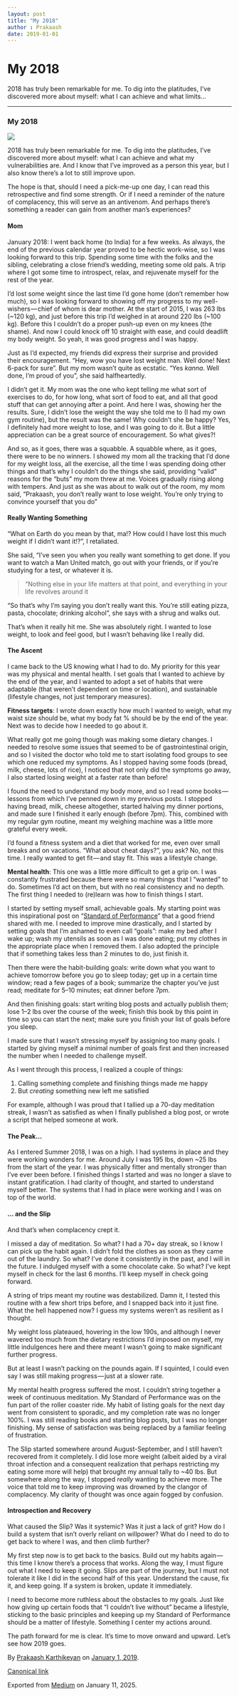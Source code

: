 ```yaml
---
layout: post
title: "My 2018"
author : Prakaash
date: 2019-01-01
---
```


# My 2018

2018 has truly been remarkable for me. To dig into the platitudes, I’ve discovered more about myself: what I can achieve and what limits…

---

### My 2018

![](https://cdn-images-1.medium.com/max/1200/1*104nu5jBezFcUQHjhDLitw.jpeg)

2018 has truly been remarkable for me. To dig into the platitudes, I’ve discovered more about myself: what I can achieve and what my vulnerabilities are. And I know that I’ve improved as a person this year, but I also know there’s a lot to still improve upon.

The hope is that, should I need a pick-me-up one day, I can read this retrospective and find some strength. Or if I need a reminder of the nature of complacency, this will serve as an antivenom. And perhaps there’s something a reader can gain from another man’s experiences?

#### Mom

January 2018: I went back home (to India) for a few weeks. As always, the end of the previous calendar year proved to be hectic work-wise, so I was looking forward to this trip. Spending some time with the folks and the sibling, celebrating a close friend’s wedding, meeting some old pals. A trip where I got some time to introspect, relax, and rejuvenate myself for the rest of the year.

I’d lost some weight since the last time I’d gone home (don’t remember how much), so I was looking forward to showing off my progress to my well-wishers — chief of whom is dear mother. At the start of 2015, I was 263 lbs (~120 kg), and just before this trip I’d weighed in at around 220 lbs (~100 kg). Before this I couldn’t do a proper push-up even on my knees (the shame). And now I could knock off 10 straight with ease, and could deadlift my body weight. So yeah, it was good progress and I was happy.

Just as I’d expected, my friends did express their surprise and provided their encouragement. “Hey, wow you have lost weight man. Well done! Next 6-pack for sure”. But my mom wasn’t quite as ecstatic. “Yes *kanna*. Well done, I’m proud of you”, she said halfheartedly.

I didn’t get it. My mom was the one who kept telling me what sort of exercises to do, for how long, what sort of food to eat, and all that good stuff that can get annoying after a point. And here I was, showing her the results. Sure, I didn’t lose the weight the way she told me to (I had my own gym routine), but the result was the same! Why couldn’t she be happy? Yes, I definitely had more weight to lose, and I was going to do it. But a little appreciation can be a great source of encouragement. So what gives?!

And so, as it goes, there was a squabble. A squabble where, as it goes, there were to be no winners. I showed my mom all the tracking that I’d done for my weight loss, all the exercise, all the time I was spending doing other things and that’s why I couldn’t do the things she said, providing “valid” reasons for the “buts” my mom threw at me. Voices gradually rising along with tempers. And just as she was about to walk out of the room, my mom said, “Prakaash, you don’t really want to lose weight. You’re only trying to convince yourself that you do”

#### Really Wanting Something

“What on Earth do you mean by that, ma!? How could I have lost this much weight if I didn’t want it!?”, I retaliated.

She said, “I’ve seen you when you really want something to get done. If you want to watch a Man United match, go out with your friends, or if you’re studying for a test, or whatever it is.

> “Nothing else in your life matters at that point, and everything in your life revolves around it

“So that’s why I’m saying you don’t really want this. You’re still eating pizza, pasta, chocolate; drinking alcohol”, she says with a shrug and walks out.

That’s when it really hit me. She was absolutely right. I wanted to lose weight, to look and feel good, but I wasn’t behaving like I really did.

#### The Ascent

I came back to the US knowing what I had to do. My priority for this year was my physical and mental health. I set goals that I wanted to achieve by the end of the year, and I wanted to adopt a set of habits that were adaptable (that weren’t dependent on time or location), and sustainable (lifestyle changes, not just temporary measures).

**Fitness targets**: I wrote down exactly how much I wanted to weigh, what my waist size should be, what my body fat % should be by the end of the year. Next was to decide how I needed to go about it.

What really got me going though was making some dietary changes. I needed to resolve some issues that seemed to be of gastrointestinal origin, and so I visited the doctor who told me to start isolating food groups to see which one reduced my symptoms. As I stopped having some foods (bread, milk, cheese, lots of rice), I noticed that not only did the symptoms go away, I also started losing weight at a faster rate than before!

I found the need to understand my body more, and so I read some books — lessons from which I’ve penned down in my previous posts. I stopped having bread, milk, cheese altogether, started halving my dinner portions, and made sure I finished it early enough (before 7pm). This, combined with my regular gym routine, meant my weighing machine was a little more grateful every week.

I’d found a fitness system and a diet that worked for me, even over small breaks and on vacations. “What about cheat days?”, you ask? No, not this time. I really wanted to get fit — and stay fit. This was a lifestyle change.

**Mental health**: This one was a little more difficult to get a grip on. I was constantly frustrated because there were so many things that I “wanted” to do. Sometimes I’d act on them, but with no real consistency and no depth. The first thing I needed to (re)learn was how to finish things I start.

I started by setting myself small, achievable goals. My starting point was this inspirational post on “[Standard of Performance](https://www.samuelthomasdavies.com/standard-of-performance/)” that a good friend shared with me. I needed to improve mine drastically, and I started by setting goals that I’m ashamed to even call “goals”: make my bed after I wake up; wash my utensils as soon as I was done eating; put my clothes in the appropriate place when I removed them. I also adopted the principle that if something takes less than 2 minutes to do, just finish it.

Then there were the habit-building goals: write down what you want to achieve tomorrow before you go to sleep today; get up in a certain time window; read a few pages of a book; summarize the chapter you’ve just read; meditate for 5–10 minutes; eat dinner before 7pm.

And then finishing goals: start writing blog posts and actually publish them; lose 1–2 lbs over the course of the week; finish this book by this point in time so you can start the next; make sure you finish your list of goals before you sleep.

I made sure that I wasn’t stressing myself by assigning too many goals. I started by giving myself a minimal number of goals first and then increased the number when I needed to challenge myself.

As I went through this process, I realized a couple of things:

1. Calling something complete and finishing things made me happy
2. But *creating* something new left me satisfied

For example, although I was proud that I tallied up a 70-day meditation streak, I wasn’t as satisfied as when I finally published a blog post, or wrote a script that helped someone at work.

#### The Peak…

As I entered Summer 2018, I was on a high. I had systems in place and they were working wonders for me. Around July I was 195 lbs, down ~25 lbs from the start of the year. I was physically fitter and mentally stronger than I’ve ever been before. I finished things I started and was no longer a slave to instant gratification. I had clarity of thought, and started to understand myself better. The systems that I had in place were working and I was on top of the world.

#### … and the Slip

And that’s when complacency crept it.

I missed a day of meditation. So what? I had a 70+ day streak, so I know I can pick up the habit again. I didn’t fold the clothes as soon as they came out of the laundry. So what? I’ve done it consistently in the past, and I will in the future. I indulged myself with a some chocolate cake. So what? I’ve kept myself in check for the last 6 months. I’ll keep myself in check going forward.

A string of trips meant my routine was destabilized. Damn it, I tested this routine with a few short trips before, and I snapped back into it just fine. What the hell happened now? I guess my systems weren’t as resilient as I thought.

My weight loss plateaued, hovering in the low 190s, and although I never wavered too much from the dietary restrictions I’d imposed on myself, my little indulgences here and there meant I wasn’t going to make significant further progress.

But at least I wasn’t packing on the pounds again. If I squinted, I could even say I was still making progress — just at a slower rate.

My mental health progress suffered the most. I couldn’t string together a week of continuous meditation. My Standard of Performance was on the fun part of the roller coaster ride. My habit of listing goals for the next day went from consistent to sporadic, and my completion rate was no longer 100%. I was still reading books and starting blog posts, but I was no longer finishing. My sense of satisfaction was being replaced by a familiar feeling of frustration.

The Slip started somewhere around August-September, and I still haven’t recovered from it completely. I did lose more weight (albeit aided by a viral throat infection and a consequent realization that perhaps restricting my eating some more will help) that brought my annual tally to ~40 lbs. But somewhere along the way, I stopped *really* wanting to achieve more. The voice that told me to keep improving was drowned by the clangor of complacency. My clarity of thought was once again fogged by confusion.

#### Introspection and Recovery

What caused the Slip? Was it systemic? Was it just a lack of grit? How do I build a system that isn’t overly reliant on willpower? What do I need to do to get back to where I was, and then climb further?

My first step now is to get back to the basics. Build out my habits again — this time I know there’s a process that works. Along the way, I must figure out what I need to keep it going. Slips are part of the journey, but I must not tolerate it like I did in the second half of this year. Understand the cause, fix it, and keep going. If a system is broken, update it immediately.

I need to become more ruthless about the obstacles to my goals. Just like how giving up certain foods that “I couldn’t live without” became a lifestyle, sticking to the basic principles and keeping up my Standard of Performance should be a matter of lifestyle. Something I center my actions around.

The path forward for me is clear. It’s time to move onward and upward. Let’s see how 2019 goes.

By [Prakaash Karthikeyan](https://medium.com/%40prakaashkarthik) on [January 1, 2019](https://medium.com/p/11d4222e693b).

[Canonical link](https://medium.com/%40prakaashkarthik/my-2018-11d4222e693b)

Exported from [Medium](https://medium.com) on January 11, 2025.

